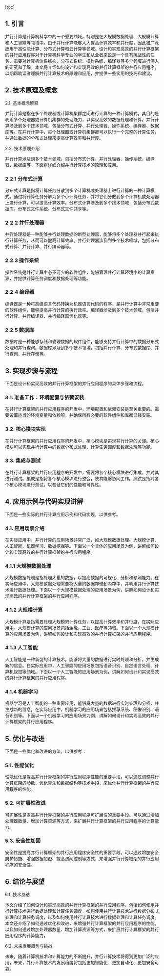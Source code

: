
[toc]                    
                
                
## 1. 引言

并行计算是计算机科学中的一个重要领域，特别是在大规模数据处理、大规模计算和人工智能等领域中。由于并行计算能够大大提高计算效率和并行度，因此被广泛应用于高性能计算、分布式计算和云计算等领域。设计和实现高效的并行计算框架的并行应用程序对于计算机科学专业的学生和从业者来说是一个具有挑战性的任务，需要对计算机体系结构、分布式系统、操作系统、编译器等多个领域进行深入的研究和了解。本文将介绍如何设计和实现高效的并行计算框架的并行应用程序，以期帮助读者理解并行计算技术的原理和应用，并提供一些实用的技巧和建议。

## 2. 技术原理及概念

2.1. 基本概念解释

并行计算是指在多个处理器或计算机集群之间进行计算的一种计算模式，其目的是利用多个处理器或计算机集群的处理能力，以实现高效的数据处理和计算。并行计算涉及到多个技术领域，包括分布式计算、并行处理器、操作系统、编译器、数据库等。在并行计算中，每个处理器或计算机集群都可以执行一个完整的计算任务，并通过数据的分布式处理来提高计算效率和并行度。

2.2. 技术原理介绍

并行计算涉及到多个技术领域，包括分布式计算、并行处理器、操作系统、编译器、数据库等。下面将详细介绍并行计算技术的原理和应用。

### 2.2.1 分布式计算

分布式计算是指将计算任务分散到多个计算机或处理器上进行计算的一种计算模式。通过将计算任务分解为多个小计算任务，并将它们分散到多个计算机或处理器上进行计算，可以提高计算效率。分布式计算涉及到多个技术领域，包括分布式数据库、分布式文件系统、分布式文件共享等。

### 2.2.2 并行处理器

并行处理器是一种能够并行处理数据的新型处理器，能够将多个处理器并行起来执行计算任务，从而可以提高计算效率。并行处理器涉及到多个技术领域，包括分布式计算、并行计算、并行编译器等。

### 2.2.3 操作系统

操作系统是并行计算中必不可少的软件组件，能够管理并行计算环境中的计算资源，并提供计算任务调度和数据处理等功能。

### 2.2.4 编译器

编译器是一种将高级语言代码转换为机器语言代码的程序，是并行计算中非常重要的软件组件，能够提高并行计算的执行效率。编译器涉及到多个技术领域，包括并行计算、并行编译器、并行编译器优化器等。

### 2.2.5 数据库

数据库是一种能够存储和管理数据的软件组件，能够支持并行计算中的数据分布式处理和并行查询。数据库涉及到多个技术领域，包括并行计算、分布式数据库、并行查询、并行存储等。

## 3. 实现步骤与流程

下面是设计和实现高效的并行计算框架的并行应用程序的具体步骤和流程。

### 3.1. 准备工作：环境配置与依赖安装

在并行计算框架的并行应用程序的开发中，环境配置和依赖安装是至关重要的。需要设置适当的环境变量和依赖项，并确保所有必要的软件组件和库都已经安装。

### 3.2. 核心模块实现

在并行计算框架的并行应用程序的开发中，核心模块是实现并行计算的关键。核心模块可以实现并行计算中的数据分布式处理、计算任务调度和数据处理等功能。

### 3.3. 集成与测试

在并行计算框架的并行应用程序的开发中，需要将各个核心模块进行集成，并对其进行测试。集成是指将各个核心模块进行整合，使其能够协同工作。测试是指对各个核心模块进行测试，以验证它们的性能和可靠性。

## 4. 应用示例与代码实现讲解

下面是一些实际的并行计算应用示例和代码实现，以供参考。

### 4.1. 应用场景介绍

在实际应用中，并行计算的应用场景非常广泛，如大规模数据处理、大规模计算、人工智能、机器学习、数据挖掘等。下面以一个具体的应用场景为例，讲解如何设计和实现高效的并行计算框架的并行应用程序。

### 4.1.1 大规模数据处理

大规模数据处理是指处理大量的数据，以提高数据的可视化、分析和预测能力。在实际应用中，大规模数据处理需要将大量的数据存储到内存中，并利用并行计算技术进行数据处理。下面以一个大规模数据处理的应用场景为例，讲解如何设计和实现高效的并行计算框架的并行应用程序。

### 4.1.2 大规模计算

大规模计算是指需要处理大规模的计算任务，以提高计算效率和并行度。在实际应用中，大规模计算的应用场景包括金融、工业、医疗等领域。下面以一个大规模计算的应用场景为例，讲解如何设计和实现高效的并行计算框架的并行应用程序。

### 4.1.3 人工智能

人工智能是一种新型的计算技术，能够将大量的数据进行实时处理和分析，并生成新的信息。在实际应用中，人工智能的应用场景包括语音识别、自然语言处理、计算机视觉等领域。下面以一个人工智能的应用场景为例，讲解如何设计和实现高效的并行计算框架的并行应用程序。

### 4.1.4 机器学习

机器学习是人工智能的一种重要应用，能够将大量的数据进行实时处理和分析，并生成新的信息。在实际应用中，机器学习的应用场景包括推荐系统、图像识别、语音识别等。下面以一个机器学习的应用场景为例，讲解如何设计和实现高效的并行计算框架的并行应用程序。

## 5. 优化与改进

下面是一些优化和改进的方法，以供参考：

### 5.1. 性能优化

性能优化是提高并行计算框架的并行应用程序性能的重要手段。可以通过调整并行计算框架的参数、优化算法和数据结构等技术手段，来优化并行计算框架的并行应用程序的性能。

### 5.2. 可扩展性改进

可扩展性是提高并行计算框架的并行应用程序可扩展性的重要手段。可以通过增加处理器数量、增加计算资源等方式，来扩展并行计算框架的并行应用程序的计算能力。

### 5.3. 安全性加固

安全性是提高并行计算框架的并行应用程序安全性的重要手段。可以通过增加安全防护措施、增强数据加密、提高访问控制等方式，来增强并行计算框架的并行应用程序的安全性。

## 6. 结论与展望

6.1. 技术总结

本文介绍了如何设计和实现高效的并行计算框架的并行应用程序，包括如何使用并行计算技术进行数据处理和计算任务调度，如何使用并行计算技术进行数据分布式处理和计算任务调度，以及如何使用并行计算技术进行数据处理和计算任务调度。本文还介绍了如何通过优化和改进，来增强并行计算框架的并行应用程序的性能，以及如何通过增加处理器数量、增加计算资源等方式，来扩展并行计算框架的并行应用程序的计算能力。

6.2. 未来发展趋势与挑战

未来，随着计算机技术和计算能力的不断提升，并行计算技术将得到更加广泛的应用。未来，并行计算技术的发展趋势将包括更加智能化、更加自动化、更加安全可靠。

